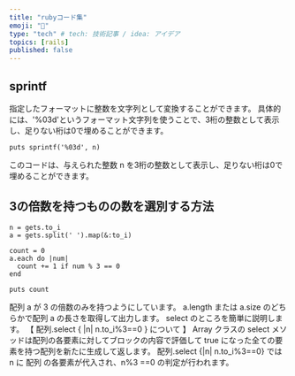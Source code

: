 ```yaml
---
title: "rubyコード集"
emoji: "🐙"
type: "tech" # tech: 技術記事 / idea: アイデア
topics: [rails]
published: false
---
```


## sprintf
指定したフォーマットに整数を文字列として変換することができます。
具体的には、'%03d'というフォーマット文字列を使うことで、3桁の整数として表示し、足りない桁は0で埋めることができます。

```
puts sprintf('%03d', n)
```
このコードは、与えられた整数 n を3桁の整数として表示し、足りない桁は0で埋めることができます。


## 3の倍数を持つものの数を選別する方法
```
n = gets.to_i
a = gets.split(' ').map(&:to_i)

count = 0
a.each do |num|
  count += 1 if num % 3 == 0
end

puts count
```
配列 a が 3 の倍数のみを持つようにしています。
a.length または a.size のどちらかで配列 a の長さを取得して出力します。
select のところを簡単に説明します。
【 配列.select { |n| n.to_i%3==0 } について 】
Array クラスの select メソッドは配列の各要素に対してブロックの内容で評価して true になった全ての要素を持つ配列を新たに生成して返します。
配列.select {|n| n.to_i%3==0} では n に 配列 の各要素が代入され、n%3 ==0 の判定が行われます。


